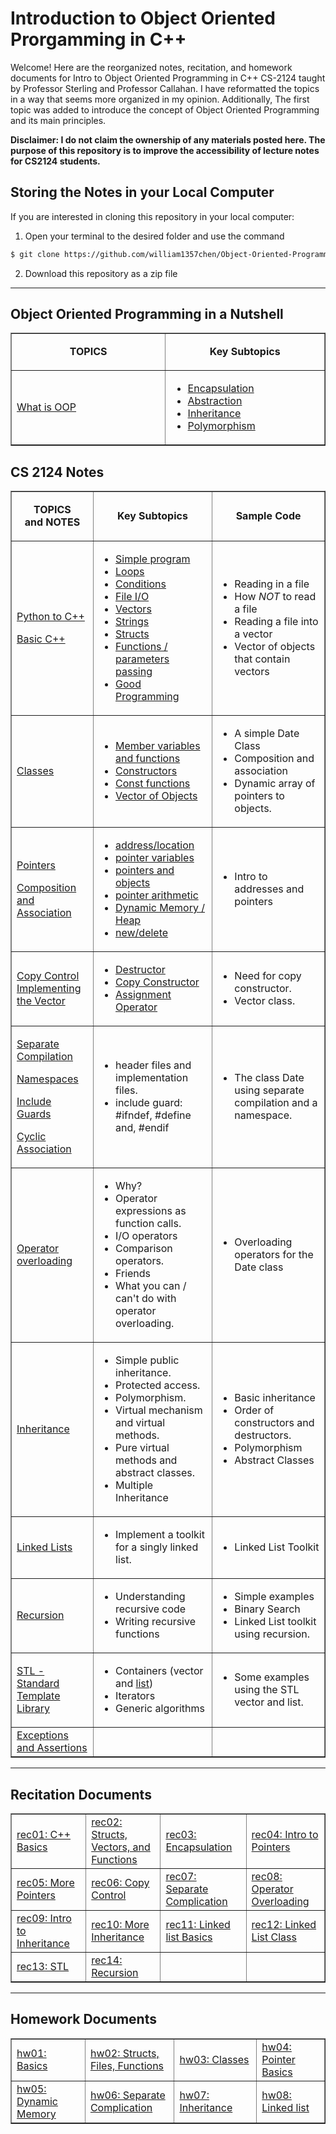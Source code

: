 # Introduction to Object Oriented Prorgamming in C++
Welcome! Here are the reorganized notes, recitation, and homework documents for Intro to Object Oriented Programming in C++ CS-2124 taught by Professor Sterling and Professor Callahan. I have reformatted the topics in a way that seems more organized in my opinion. Additionally, The first topic was added to introduce the concept of Object Oriented Programming and its main principles.

**Disclaimer: I do not claim the ownership of any materials posted here. The purpose of this repository is to improve the accessibility of lecture notes for CS2124 students.**

## Storing the Notes in your Local Computer
If you are interested in cloning this repository in your local computer:
1. Open your terminal to the desired folder and use the command
```bash
$ git clone https://github.com/william1357chen/Object-Oriented-Programming-in-CPP-CS2124.git
```
2. Download this repository as a zip file
___

## Object Oriented Programming in a Nutshell
<!DOCTYPE html>
<html>
<table align="center" cellspacing="0" cellpadding="5" border="1">
  <tbody>
    <tr>
      <td width="250" align="center">
        <p>
          <strong>TOPICS</strong>
        </p>
      </td>
      <td width="250" align="center">
        <strong>Key Subtopics</strong>
      </td>
    </tr>
    <tr>
      <td>
        <p>
          <a href="./OOP%20Simplified/OOP%20Simplified.md">What is OOP</a>
        </p>
      </td>
      <td>
        <ul>
          <li><a href="./OOP%20Simplified/encapsulation.md">Encapsulation</a></li>
          <li><a href="./OOP%20Simplified/abstraction.md">Abstraction</a></li>
          <li><a href="./OOP%20Simplified/inheritance.md">Inheritance</a></li>
          <li><a href="./OOP%20Simplified/polymorphism.md">Polymorphism</a></li>
        </ul>
      </td>
    </tr>
  </tbody>
</table>
</html>

## CS 2124 Notes 
<html>
<table width="100%" cellspacing="0" cellpadding="5" border="1">
  <tbody>
    <tr>
      <td align="center">
        <p>
          <strong>TOPICS</strong><br>
          <strong>and NOTES</strong>
        </p>
      </td>
      <td align="center">
        <strong>Key Subtopics<br></strong>
      </td>
      <td align="center"><strong>Sample Code</strong>
      </td>
    </tr>
    <tr>
      <td>
        <p>
          <a href="./Python%20to%20C%2B%2B/DIfference%20between%20Python%20and%20C%2B%2B.md">Python to C++</a>
        </p>
        <p>
          <a href="./Basic%20C++/Basic%20Syntax.md">Basic C++</a>
        </p>
      </td>
      <td>
        <ul>
          <li><a href="./Basic%20C++/Basic%20Syntax.md#hello-world">Simple program</a></li>
          <li><a href="./Basic%20C++/Basic%20Syntax.md#loops">Loops</a></li>
          <li><a href="./Basic%20C++/Basic%20Syntax.md#conditions">Conditions</a></li>
          <li><a href="./Basic%20C%2B%2B/File%20IO/File%20IO.md">File I/O</a></li>
          <li><a href="./Basic%20C%2B%2B/Vectors/Vectors.md">Vectors</a></li>
          <li><a href="./Basic%20C%2B%2B/Strings.md">Strings</a></li>
          <li><a href="./Basic%20C%2B%2B/Structs/Structs.md">Structs</a></li>
          <li><a href="./Basic%20C%2B%2B/Functions/Functions.md">Functions / parameters passing</a></li>
          <li><a href="./Basic%20C%2B%2B/Functions/Good%20Programming.md">Good Programming</a></li>
        </ul>
      </td>
      <td>
        <ul>
          <li>Reading in a file</li>
          <li>How <em>NOT</em> to read a file</li>
          <li>Reading a file into a vector</li>
          <li>Vector of objects that contain vectors </li>
        </ul>
      </td>
    </tr>
    <tr>
      <td>
        <a href="./Classes/Class%20Basics.md">Classes</a>
      </td>
      <td>
        <ul>
          <li><a
              href="./Classes/Class%20Basics.md#providing-a-public-interface-member-methods-to-make-a-class-interactive">Member
              variables and functions</a></li>
          <li><a href="./Classes/Class%20Basics.md#constructors">Constructors</a></li>
          <li><a href="./Classes/Class%20Basics.md#const-methods">Const functions</a></li>
          <li><a href="./Classes/Class%20Basics.md#vector-of-objects">Vector of Objects</a></li>
        </ul>
      </td>
      <td>
        <ul>
          <li>A simple Date Class</li>
          <li>Composition and association</li>
          <li>Dynamic array of pointers to objects.</li>
        </ul>
      </td>
    </tr>
    <tr>
      <td>
        <p>
          <a href="./Pointers/pointers.md">Pointers</a>
        </p>
        <p>
          <a href="./Classes/Composition%20and%20Association.md">Composition and Association</a>
        </p>
      </td>
      <td>
        <ul>
          <li><a href="./Pointers/pointers.md#basics-of-address-and-pointer-variables">address/location</a></li>
          <li><a href="./Pointers/pointers.md#basics-of-address-and-pointer-variables">pointer variables</a></li>
          <li><a href="./Pointers/pointers.md#pointers-and-objects">pointers and objects</a></li>
          <li><a href="./Pointers/pointer%20arithmetic.md">pointer arithmetic</li></a></li>
          <li><a href="./Pointers/pointers.md#dynamic-memory-the-heap">Dynamic Memory / Heap</a></li>
          <li><a href="./Pointers/pointers.md#dynamic-memory-the-heap">new/delete</a></li>
        </ul>
      </td>
      <td>
        <ul>
          <li>Intro to addresses and pointers</li>
        </ul>
      </td>
    </tr>
    <tr>
      <td>
        <a href="./Classes/Copy%20Control.md">Copy Control </a>
        <br>
        <a href="./Basic%20C%2B%2B/Vectors/Implementing%20the%20Vector.md">Implementing the Vector</a>
      </td>
      <td>
        <ul>
          <li><a href="./Classes/Copy%20Control.md#destructor">Destructor</a></li>
          <li><a href="./Classes/Copy%20Control.md#copy-constructor">Copy Constructor</a></li>
          <li><a href="./Classes/Copy%20Control.md#assignment-operator">Assignment Operator</a></li>
        </ul>
      </td>
      <td>
        <ul>
          <li>Need for copy constructor.</li>
          <li>Vector class.</li>
        </ul>
      </td>
    </tr>
    <tr>
      <td>
        <p>
          <a href="./Separate%20Compilation/Separate%20Compilation.md">Separate Compilation<a>
        </p>
        <p>
          <a href="./Separate%20Compilation/Namespaces.md">Namespaces</a>
        </p>
        <p>
          <a href="./Separate%20Compilation/Include%20Guards.md">Include Guards</a>
        </p>
        <p>
          <a href="./Separate%20Compilation/Cyclic%20Association.md">Cyclic Association</a>
        </p>
      </td>
      <td>
        <ul>
          <li>header files and implementation files.</li>
          <li>include guard: #ifndef, #define and, #endif</li>
        </ul>
      </td>
      <td>
        <ul>
          <li>The class Date using separate compilation and a namespace.</li>
        </ul>
      </td>
    </tr>
    <tr>
      <td>
        <a href="./Classes/Operator%20Overloading.md">Operator overloading</a>
      </td>
      <td>
        <ul>
          <li>Why?</li>
          <li>Operator expressions as function calls.</li>
          <li> I/O operators</li>
          <li>Comparison operators.</li>
          <li>Friends</li>
          <li>What you can / can't do with operator overloading. <br>
          </li>
        </ul>
      </td>
      <td>
        <ul>
          <li>Overloading operators for the Date class</li>
        </ul>
      </td>
    </tr>
    <tr>
      <td>
        <p>
          <a href="./Classes/Inheritance/Inheritance.md">Inheritance</a>
        </p>
      </td>
      <td>
        <ul>
          <li>Simple public inheritance. </li>
          <li>Protected access. </li>
          <li>Polymorphism. </li>
          <li>Virtual mechanism and virtual methods. </li>
          <li>Pure virtual methods and abstract classes.</li>
          <li>Multiple Inheritance</li>
        </ul>
      </td>
      <td>
        <ul>
          <li>Basic inheritance</li>
          <li>Order of constructors and destructors.</li>
          <li>Polymorphism</li>
          <li>Abstract Classes</li>
        </ul>
      </td>
    </tr>
    <tr>
      <td>
        <a href="./Linked%20Lists/Linked%20Lists.md">Linked Lists</a>
      </td>
      <td>
        <ul>
          <li>Implement a toolkit for a singly linked list.</li>
        </ul>
      </td>
      <td>
        <ul>
          <li>Linked List Toolkit</li>
        </ul>
      </td>
    </tr>
    <tr>
      <td>
        <a href="./Recursion/Recursion.md">Recursion</a>
      </td>
      <td>
        <ul>
          <li>Understanding recursive code</li>
          <li>Writing recursive functions </li>
        </ul>
      </td>
      <td>
        <ul>
          <li>Simple examples</li>
          <li>Binary Search</li>
          <li>Linked List toolkit using recursion.</li>
        </ul>
      </td>
    </tr>
    <tr>
      <td>
        <a href="./STL/STL%20-%20Standard%20Template%20Library.md">STL - Standard Template Library</a>
      </td>
      <td>
        <ul>
          <li>Containers (vector and <a href="https://cse.engineering.nyu.edu/jsterling/cs2124/LectureNotes/STLlist.html">list</a>)</li>
          <li>Iterators</li>
          <li>Generic algorithms</li>
        </ul>
      </td>
      <td>
        <ul>
          <li>Some examples using the STL vector and list.</li>
        </ul <td>
    </tr>
    <tr>
      <td>
        <a href="./Exception/Exceptions%20and%20Assertions.md">Exceptions and Assertions</a>
      </td>
      <td>&nbsp;</td>
      <td>&nbsp;</td>
    </tr>
  </tbody>
</table>
</html>

___

## Recitation Documents
<html>
<table align="center" width="100%" cellspacing="0" cellpadding="3" border="1">
  <tbody>
    <tr>
      <td width="200">
        <a href="./recitations/rec01/rec01.md">rec01: C++ Basics</a>
      </td>
      <td width="200">
        <a href="./recitations/rec02/rec02.md">rec02: Structs, Vectors, and Functions</a>
      </td>
      <td width="200">
        <a href="./recitations/rec03/rec03.md">rec03: Encapsulation</a>
      </td>
      <td width="200">
        <a href="./recitations/rec04/rec04.md">rec04: Intro to Pointers</a>
      </td>
    </tr>
    <tr>
      <td>
        <a href="./recitations/rec05/rec05.md">rec05: More Pointers</a>
      </td>
      <td>
        <a href="./recitations/rec06/rec06.md">rec06: Copy Control</a>
      </td>
      <td>
        <a href="./recitations/rec07/rec07.md">rec07: Separate Complication</a>
      </td>
      <td>
        <a href="./recitations/rec08/rec08.md">rec08: Operator Overloading</a>
      </td>
    </tr>
    <tr>
      <td>
        <a href="./recitations/rec09/rec09.md">rec09: Intro to Inheritance</a>
      </td>
      <td>
        <a href="./recitations/rec10/rec10.md">rec10: More Inheritance</a>
      </td>
      <td>
        <a href="./recitations/rec11/rec11.md">rec11: Linked list Basics</a>
      </td>
      <td>
        <a href="./recitations/rec12/rec12.md">rec12: Linked List Class</a>
      </td>
    </tr>
    <tr>
      <td>
        <a href="./recitations/rec13/rec13.md">rec13: STL</a>
      </td>
      <td>
        <a href="./recitations/rec14/rec14.md">rec14: Recursion</a>
      </td>
      <td>
        &nbsp;
      </td>
      <td>
        &nbsp;
      </td>
    </tr>
  </tbody>
</table>
</html>

___

## Homework Documents
<html>
<table align="center" width="100%" cellspacing="0" cellpadding="3" border="1">
  <tbody>
    <tr>
      <td width="200">
        <a href="./homeworks/hw01/hw01.md">hw01: Basics</a>
      </td>
      <td width="200">
        <a href="./homeworks/hw02/hw02.md">hw02: Structs, Files, Functions</a>
      </td>
      <td width="200">
        <a href="./homeworks/hw03/hw03.md">hw03: Classes</a>
      </td>
      <td width="200">
        <a href="./homeworks/hw04/hw04.md">hw04: Pointer Basics</a>
      </td>
    </tr>
    <tr>
      <td>
        <a href="./homeworks/hw05/hw05.md">hw05: Dynamic Memory</a>
      </td>
      <td>
        <a href="./homeworks/hw06/hw06.md">hw06: Separate Complication</a>
      </td>
      <td>
        <a href="./homeworks/hw07/hw07.md">hw07: Inheritance</a>
      </td>
      <td>
        <a href="./homeworks/hw08/hw08.md">hw08: Linked list</a>
      </td>
    </tr>
  </tbody>
</table>
</html>